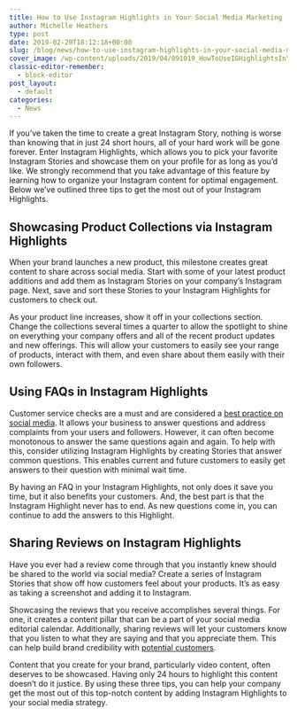 ```yaml
---
title: How to Use Instagram Highlights in Your Social Media Marketing
author: Michelle Heathers
type: post
date: 2019-02-20T18:12:18+00:00
slug: /blog/news/how-to-use-instagram-highlights-in-your-social-media-marketing
cover_image: /wp-content/uploads/2019/04/091019_HowToUseIGHighlightsInYourSMMarketing_BG.jpg
classic-editor-remember:
  - block-editor
post_layout:
  - default
categories:
  - News
---
```


If you’ve taken the time to create a great Instagram Story, nothing is worse than knowing that in just 24 short hours, all of your hard work will be gone forever. Enter Instagram Highlights, which allows you to pick your favorite Instagram Stories and showcase them on your profile for as long as you’d like. We strongly recommend that you take advantage of this feature by learning how to organize your Instagram content for optimal engagement. Below we’ve outlined three tips to get the most out of your Instagram Highlights.

## **Showcasing Product Collections via Instagram Highlights**

When your brand launches a new product, this milestone creates great content to share across social media. Start with some of your latest product additions and add them as Instagram Stories on your company’s Instagram page. Next, save and sort these Stories to your Instagram Highlights for customers to check out.

As your product line increases, show it off in your collections section. Change the collections several times a quarter to allow the spotlight to shine on everything your company offers and all of the recent product updates and new offerings. This will allow your customers to easily see your range of products, interact with them, and even share about them easily with their own followers.

## **Using FAQs in Instagram Highlights**

Customer service checks are a must and are considered a [best practice on social media][1]. It allows your business to answer questions and address complaints from your users and followers. However, it can often become monotonous to answer the same questions again and again. To help with this, consider utilizing Instagram Highlights by creating Stories that answer common questions. This enables current and future customers to easily get answers to their question with minimal wait time.

By having an FAQ in your Instagram Highlights, not only does it save you time, but it also benefits your customers. And, the best part is that the Instagram Highlight never has to end. As new questions come in, you can continue to add the answers to this Highlight.

## **Sharing Reviews on Instagram Highlights**

Have you ever had a review come through that you instantly knew should be shared to the world via social media? Create a series of Instagram Stories that show off how customers feel about your products. It’s as easy as taking a screenshot and adding it to Instagram.

Showcasing the reviews that you receive accomplishes several things. For one, it creates a content pillar that can be a part of your social media editorial calendar. Additionally, sharing reviews will let your customers know that you listen to what they are saying and that you appreciate them. This can help build brand credibility with [potential customers][2].

Content that you create for your brand, particularly video content, often deserves to be showcased. Having only 24 hours to highlight this content doesn’t do it justice. By using these three tips, you can help your company get the most out of this top-notch content by adding Instagram Highlights to your social media strategy.

[1]: http://localhost/brandglue/old-website/blog/tips/5-lessons-marketers-can-learn-from-taylor-swift
[2]: http://localhost/brandglue/old-website/blog/tips/looking-to-grow-your-following-on-instagram-follow-these-6-simple-steps
